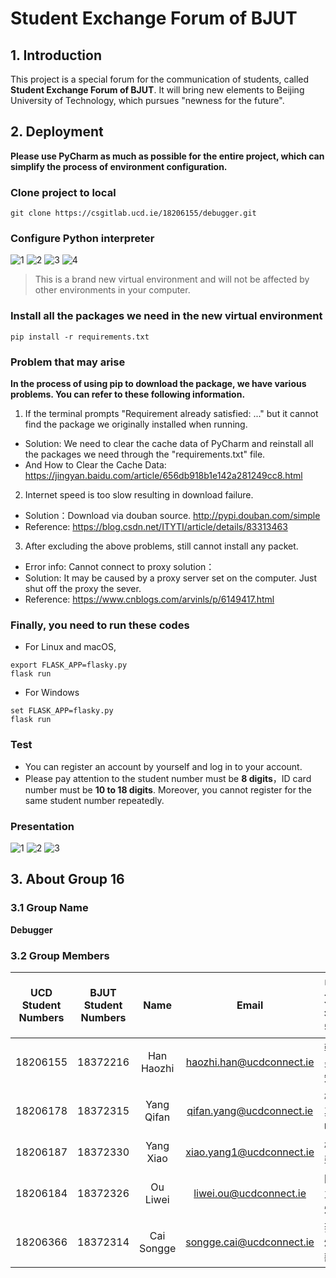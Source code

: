 # **Student Exchange Forum of BJUT**
## **1.  Introduction**
This project is a special forum for the communication of students, called **Student Exchange Forum of BJUT**.
It will bring new elements to Beijing University of Technology, which pursues "newness for the future". 
## **2. Deployment**
**Please use PyCharm as much as possible for the entire project, which can simplify the process of environment configuration.**

### **Clone project to local** 

```shell
git clone https://csgitlab.ucd.ie/18206155/debugger.git
```

### **Configure Python interpreter**

![1](https://tva1.sinaimg.cn/large/00831rSTly1gdhixxulqfj31560u0jwt.jpg)
![2](https://tva1.sinaimg.cn/large/00831rSTly1gdhizov9fqj31te07mace.jpg)
![3](https://tva1.sinaimg.cn/large/00831rSTly1gdhj0yt7f9j31a60u042j.jpg)
![4](https://tva1.sinaimg.cn/large/00831rSTly1gdhj1j47dzj314r0u0jv7.jpg)

> This is a brand new virtual environment and will not be affected by other environments in your computer.

### **Install all the packages we need in the new virtual environment**

```shell
pip install -r requirements.txt
```
### Problem that may arise
**In the process of using pip to download the package, we have various problems. You can refer to these following information.**
1. If the terminal prompts "Requirement already satisfied: ..." but it cannot find the package we originally installed when running.
* Solution: We need to clear the cache data of PyCharm and reinstall all the packages we need through the "requirements.txt" file.
* And How to Clear the Cache Data: <https://jingyan.baidu.com/article/656db918b1e142a281249cc8.html>


2. Internet speed is too slow resulting in download failure.
* Solution：Download via douban source.  <http://pypi.douban.com/simple>
* Reference: <https://blog.csdn.net/ITYTI/article/details/83313463>

3. After excluding the above problems, still cannot install any packet.
* Error info: Cannot connect to proxy solution：
* Solution: It may be caused by a proxy server set on the computer. Just shut off the proxy the sever.
* Reference: <https://www.cnblogs.com/arvinls/p/6149417.html>


### **Finally, you need to run these codes**
* For Linux and macOS,
```shell script
export FLASK_APP=flasky.py
flask run
```
* For Windows
```shell script
set FLASK_APP=flasky.py
flask run
```
### Test
* You can register an account by yourself and log in to your account.
* Please pay attention to the student number must be **8 digits**，ID card number must be **10 to 18 digits**. 
Moreover, you cannot register for the same student number repeatedly.

### Presentation
![1](https://tva1.sinaimg.cn/large/00831rSTly1gdj0t9zph2j31jm0u0mzg.jpg)
![2](https://tva1.sinaimg.cn/large/00831rSTly1gdj0tzvuxyj31j80u04qp.jpg)
![3](https://tva1.sinaimg.cn/large/00831rSTly1gdj0uj3nndj31j80u01kx.jpg)
## **3.**  **About Group 16**
### **3.1 Group Name**
**Debugger**

### **3.2  Group Members**

| UCD Student Numbers | BJUT Student Numbers |    Name    |          Email           | 中文名字 |
| :-----------------: | :------------------: | :--------: | :----------------------: | :------: |
|      18206155       |       18372216       | Han Haozhi | haozhi.han@ucdconnect.ie |  韩昊知  |
|      18206178       |       18372315       | Yang Qifan | qifan.yang@ucdconnect.ie |  杨其帆  |
|      18206187       |       18372330       | Yang Xiao  | xiao.yang1@ucdconnect.ie |   杨骁   |
|      18206184       |       18372326       |  Ou Liwei  |  liwei.ou@ucdconnect.ie  |  欧立炜  |
|      18206366       |       18372314       | Cai Songge | songge.cai@ucdconnect.ie |  蔡颂歌  |
